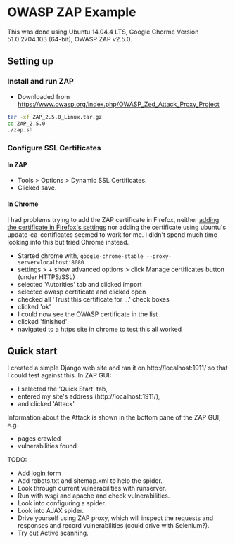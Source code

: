 # OWASP ZAP Example

This was done using Ubuntu 14.04.4 LTS, Google Chorme Version 51.0.2704.103 (64-bit), OWASP ZAP v2.5.0.

## Setting up
### Install and run ZAP
* Downloaded from https://www.owasp.org/index.php/OWASP_Zed_Attack_Proxy_Project
```bash
tar -xf ZAP_2.5.0_Linux.tar.gz
cd ZAP_2.5.0
./zap.sh
```

### Configure SSL Certificates
#### In ZAP
* Tools > Options > Dynamic SSL Certificates.
* Clicked save.

#### In Chrome
I had problems trying to add the ZAP certificate in Firefox, neither [adding the certificate in
Firefox's settings](https://2buntu.com/articles/1517/adding-ssl-certificates-from-owasp-zap-a-visual-walkthrough/) 
nor adding the certificate using ubuntu's update-ca-certificates seemed to work for me.
I didn't spend much time looking into this but tried Chrome instead.
* Started chrome with, `google-chrome-stable --proxy-server=localhost:8080`
* settings > + show advanced options > click Manage certificates button (under HTTPS/SSL)
* selected 'Autorities' tab and clicked import
* selected owasp certificate and clicked open
* checked all 'Trust this certificate for ...' check boxes
* clicked 'ok'
* I could now see the OWASP certificate in the list
* clicked 'finished'
* navigated to a https site in chrome to test this all worked

## Quick start
I created a simple Django web site and ran it on http://localhost:1911/ so that I could test against this.
In ZAP GUI: 
* I selected the 'Quick Start' tab,
* entered my site's address (http://localhost:1911/),
* and clicked 'Attack'

Information about the Attack is shown in the bottom pane of the ZAP GUI, e.g.
* pages crawled
* vulnerabilities found

TODO: 
* Add login form
* Add robots.txt and sitemap.xml to help the spider.
* Look through current vulnerabilities with runserver.
* Run with wsgi and apache and check vulnerabilities.
* Look into configuring a spider.
* Look into AJAX spider.
* Drive yourself using ZAP proxy, which will inspect the requests and responses
and record vulnerabilities (could drive with Selenium?).
* Try out Active scanning.
